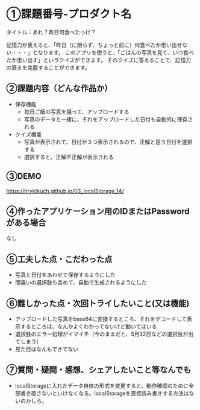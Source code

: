 # ①課題番号-プロダクト名

タイトル：あれ？昨日何食べたっけ？

記憶力が衰えると、「昨日（に限らず、ちょっと前に）何食べたか思い出せない・・・」となります。
このアプリを使うと、「ごはんの写真を見て、いつ食べたか思い出す」というクイズができます。
そのクイズに答えることで、記憶力の衰えを克服することができます。

## ②課題内容（どんな作品か）

- 保存機能
  - 毎日ご飯の写真を撮って、アップロードする
  - 写真のデータと一緒に、それをアップロードした日付も自動的に保存される
- クイズ機能
  - 写真が表示されて、日付が３つ表示されるので、正解と思う日付を選択する
  - 選択すると、正解不正解が表示される

## ③DEMO

https://hryktkuch.github.io/03_localStorage_14/

## ④作ったアプリケーション用のIDまたはPasswordがある場合

なし

## ⑤工夫した点・こだわった点

- 写真と日付をあわせて保存するようにした
- 間違いの選択肢も含めて、自動で生成されるようにした

## ⑥難しかった点・次回トライしたいこと(又は機能)

- アップロードした写真をbase64に変換するところ、それをデコードして表示するところは、なんかよくわかってないけど動いてはいる
- 選択肢のエラー処理がイマイチ（今のままだと、5月32日などの選択肢が出てしまう）
- 見た目はなんもできてない

## ⑦質問・疑問・感想、シェアしたいこと等なんでも

- localStorageに入れたデータ自体の形式を変更すると、動作確認のために全部書き直さないといけなくなる。localStorageを直接読み書きする方法はないのかしら。
